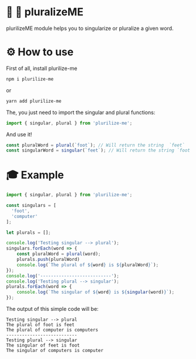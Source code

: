# 🍞 🍷 pluralizeME

plurilizeME module helps you to singularize or pluralize a given word.

# ⚙ How to use

First of all, install plurilize-me

```bash
npm i plurilize-me
```

or

```bash
yarn add plurilize-me
```

The, you just need to import the singular and plural functions:

```javascript
import { singular, plural } from 'plurilize-me';
```

And use it!

```javascript
const pluralWord = plural(`foot`); // Will return the string  `feet`
const singularWord = singular(`feet`); // Will return the string `foot`
```



# 🎓 Example

```javascript
import { singular, plural } from 'plurilize-me';

const singulars = [
  'foot',
  'computer'
];

let plurals = [];

console.log('Testing singular --> plural');
singulars.forEach(word => {
    const pluralWord = plural(word);
    plurals.push(pluralWord)
    console.log(`The plural of ${word} is ${pluralWord}`);
});
console.log('---------------------------');
console.log('Testing plural --> singular');
plurals.forEach(word => {
    console.log(`The singular of ${word} is ${singular(word)}`);
});
```

The output of this simple code will be:

```
Testing singular --> plural
The plural of foot is feet
The plural of computer is computers
---------------------------
Testing plural --> singular
The singular of feet is foot
The singular of computers is computer
```